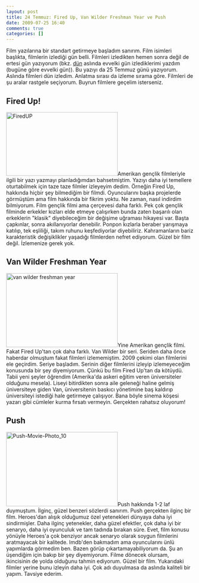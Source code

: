```yaml
---
layout: post
title: 24 Temmuz: Fired Up, Van Wilder Freshman Year ve Push
date: 2009-07-25 16:40
comments: true
categories: []
---
```

Film yazılarına bir standart getirmeye başladım sanırım. Film isimleri başlıkta, filmlerin izlediği gün belli. Filmleri izledikten hemen sonra değil de ertesi gün yazıyorum (bkz. <a href="http://onurbaykal.com.tr/hayatsal/23-temmuz-miss-march-marley-me-ve-terminator-salvation">dün</a> aslında evvelki gün izlediklerimi yazdım (bugüne göre evvelki gün)). Bu yazıyı da 25 Temmuz günü yazıyorum. Aslında filmleri dün izledim. Anlatma sırası da izleme sırama göre. Filmleri de şu aralar rastgele seçiyorum. Buyrun filmlere geçelim isterseniz.
<h2>Fired Up!</h2>
<img class="alignleft size-medium wp-image-1073" title="FiredUP" src="http://onurbaykal.com.tr/wp-content/uploads/2009/07/FiredUP-300x171.jpg" alt="FiredUP" width="300" height="171" />Amerikan gençlik filmleriyle ilgili bir yazı yazmayı planladığımdan bahsetmiştim. Yazıyı daha iyi temellere oturtabilmek için taze taze filmler izleyeyim dedim. Örneğin Fired Up, hakkında hiçbir şey bilmediğim bir filmdi. Oyuncularını başka projelerde görmüştüm ama film hakkında bir fikrim yoktu. Ne zaman, nasıl indirdim bilmiyorum. Film gençlik filmi ama çerçevesi daha farklı. Pek çok gençlik filminde erkekler kızları elde etmeye çalışırken bunda zaten başarılı olan erkeklerin "klasik" diyebileceğim bir değişime uğraması hikayesi var. Başta çapkınlar, sonra akıllanıyorlar denebilir. Ponpon kızlarla beraber yarışmaya katılıp, tek eşliliği, takım ruhunu keşfediyorlar diyebiliriz. Kahramanların bariz karakteristik değişiklikler yaşadığı filmlerden nefret ediyorum. Güzel bir film değil. İzlemenize gerek yok.
<h2>Van Wilder Freshman Year</h2>
<img class="alignright size-medium wp-image-1074" title="van wilder freshman year" src="http://onurbaykal.com.tr/wp-content/uploads/2009/07/van-wilder-freshman-year-300x199.jpg" alt="van wilder freshman year" width="300" height="199" />Yine Amerikan gençlik filmi. Fakat Fired Up'tan çok daha farklı. Van Wilder bir seri. Seriden daha önce haberdar olmuştum fakat filmleri izlememiştim. 2009 çekimi olan filmlerini ele geçirdim. Seriye başladım. Serinin diğer filmlerini izleyip izlemeyeceğim konusunda bir şey diyemiyorum. Çünkü bu film Fired Up'tan da kötüydü. Tabii yeni şeyler öğrendim (Amerika'da askeri eğitim veren üniversiteler olduğunu mesela). Liseyi bitirdikten sonra aile geleneği haline gelmiş üniversiteye giden Van, üniversitenin baskıcı yönetimine baş kaldırıp üniversiteyi istediği hale getirmeye çalışıyor. Bana böyle sinema köşesi yazarı gibi cümleler kurma fırsatı vermeyin. Gerçekten rahatsız oluyorum!
<h2>Push</h2>
<img class="alignleft size-medium wp-image-1075" title="Push-Movie-Photo_10" src="http://onurbaykal.com.tr/wp-content/uploads/2009/07/Push-Movie-Photo_10-300x200.jpg" alt="Push-Movie-Photo_10" width="300" height="200" />Push hakkında 1-2 laf duymuştum. İlginç, güzel benzeri sözlerdi sanırım. Push gerçekten ilginç bir film. Heroes'dan alışık olduğumuz özel yetenekleri dünyaya daha iyi sindirmişler. Daha ilginç yetenekler, daha güzel efektler, çok daha iyi bir senaryo, daha iyi oyunculuk ve tam tadında bırakan süre. Evet, film konusu yönüyle Heroes'a çok benziyor ancak senaryo olarak soygun filmlerini aratmayacak bir kalitede. Imdb'den bakmadım ama oyuncularını ünlü yapımlarda görmedim ben. Bazen görüp çıkartamayabiliyorum da. Şu an üşendiğim için bakıp bir şey diyemiyorum. Filme dönecek olursam, ikincisinin de yolda olduğunu tahmin ediyorum. Güzel bir film. Yukarıdaki filmler yerine bunu izleyin daha iyi. Çok adı duyulmasa da aslında kaliteli bir yapım. Tavsiye ederim.
